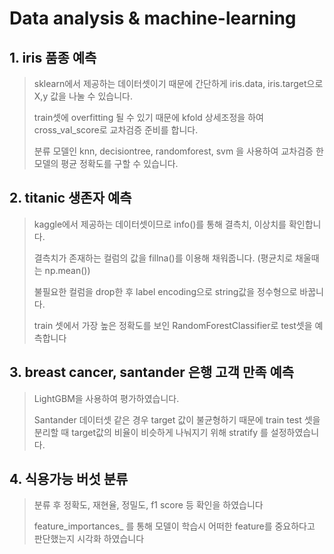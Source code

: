 # Data analysis & machine-learning
## 1. iris 품종 예측
> sklearn에서 제공하는 데이터셋이기 때문에 간단하게 iris.data, iris.target으로 X,y 값을 나눌 수 있습니다.
> 
> train셋에 overfitting 될 수 있기 때문에 kfold 상세조정을 하여 cross_val_score로 교차검증 준비를 합니다.
> 
> 분류 모델인 knn, decisiontree, randomforest, svm 을 사용하여 교차검증 한 모델의 평균 정확도를 구할 수 있습니다.

## 2. titanic 생존자 예측
> kaggle에서 제공하는 데이터셋이므로 info()를 통해 결측치, 이상치를 확인합니다.
> 
> 결측치가 존재하는 컬럼의 값을 fillna()를 이용해 채워줍니다. (평균치로 채울때는 np.mean())
> 
> 불필요한 컬럼을 drop한 후 label encoding으로 string값을 정수형으로 바꿉니다.
> 
> train 셋에서 가장 높은 정확도를 보인 RandomForestClassifier로 test셋을 예측합니다

## 3. breast cancer, santander 은행 고객 만족 예측
> LightGBM을 사용하여 평가하였습니다.
> 
> Santander 데이터셋 같은 경우 target 값이 불균형하기 때문에 train test 셋을 분리할 때 target값의 비율이 비슷하게 나눠지기 위해 stratify 를 설정하였습니다.

## 4. 식용가능 버섯 분류
> 분류 후 정확도, 재현율, 정밀도, f1 score 등 확인을 하였습니다
> 
> feature_importances_ 를 통해 모델이 학습시 어떠한 feature를 중요하다고 판단했는지 시각화 하였습니다

